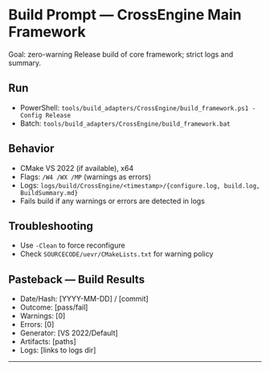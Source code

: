 # Build Prompt — CrossEngine Main Framework

Goal: zero-warning Release build of core framework; strict logs and summary.

## Run
- PowerShell: `tools/build_adapters/CrossEngine/build_framework.ps1 -Config Release`
- Batch: `tools/build_adapters/CrossEngine/build_framework.bat`

## Behavior
- CMake VS 2022 (if available), x64
- Flags: `/W4 /WX /MP` (warnings as errors)
- Logs: `logs/build/CrossEngine/<timestamp>/{configure.log, build.log, BuildSummary.md}`
- Fails build if any warnings or errors are detected in logs

## Troubleshooting
- Use `-Clean` to force reconfigure
- Check `SOURCECODE/uevr/CMakeLists.txt` for warning policy

## Pasteback — Build Results
- Date/Hash: [YYYY-MM-DD] / [commit]
- Outcome: [pass/fail]
- Warnings: [0]
- Errors: [0]
- Generator: [VS 2022/Default]
- Artifacts: [paths]
- Logs: [links to logs dir]

---
